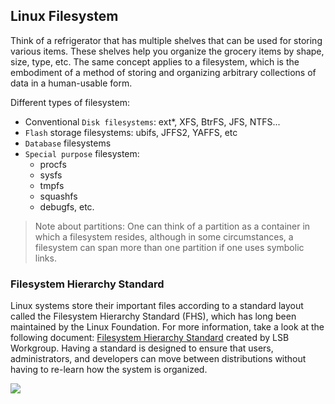 ## Linux Filesystem

Think of a refrigerator that has multiple shelves that can be used for storing various items. These shelves help you organize the grocery items by shape, size, type, etc. The same concept applies to a filesystem, which is the embodiment of a method of storing and organizing arbitrary collections of data in a human-usable form.

Different types of filesystem:
  * Conventional `Disk filesystems`: ext*, XFS, BtrFS, JFS, NTFS...
  * `Flash` storage filesystems: ubifs, JFFS2, YAFFS, etc
  * `Database` filesystems
  * `Special purpose` filesystem: 
    * procfs
    * sysfs
    * tmpfs
    * squashfs
    * debugfs,
    etc.

> Note about partitions:
> One can think of a partition as a container in which a filesystem resides, although in some circumstances, a filesystem can span more than one partition if one uses symbolic links.

### Filesystem Hierarchy Standard

Linux systems store their important files according to a standard layout called the Filesystem Hierarchy Standard (FHS), which has long been maintained by the Linux Foundation. For more information, take a look at the following document: [Filesystem Hierarchy Standard](https://refspecs.linuxfoundation.org/FHS_3.0/fhs-3.0.pdf) created by LSB Workgroup. Having a standard is designed to ensure that users, administrators, and developers can move between distributions without having to re-learn how the system is organized.

![](https://courses.edx.org/assets/courseware/v1/66def40e2774fd96011565107706da2d/asset-v1:LinuxFoundationX+LFS101x+1T2020+type@asset+block/dirtree.jpg)
